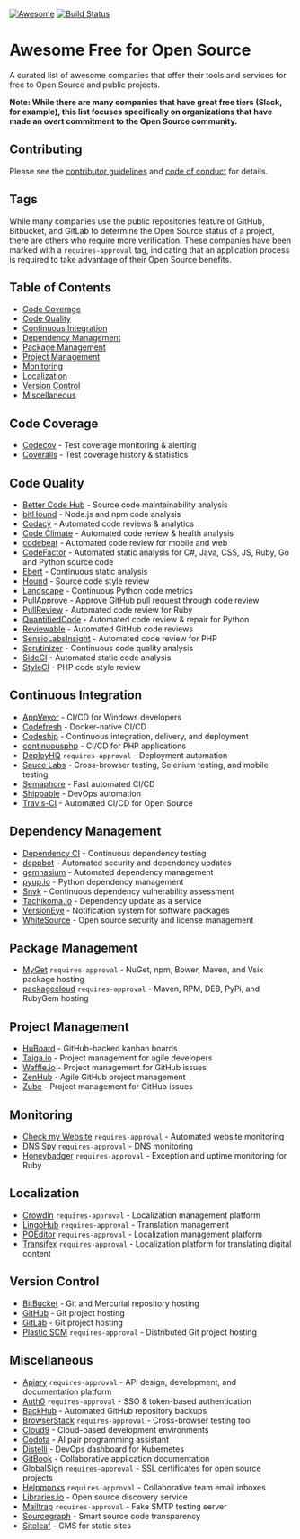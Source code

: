 [![Awesome](https://cdn.rawgit.com/sindresorhus/awesome/d7305f38d29fed78fa85652e3a63e154dd8e8829/media/badge.svg)](https://github.com/sindresorhus/awesome) [![Build Status](https://travis-ci.org/zachflower/awesome-freeforopensource.svg?branch=master)](https://travis-ci.org/zachflower/awesome-freeforopensource)

# Awesome Free for Open Source

A curated list of awesome companies that offer their tools and services for free to Open Source and public projects.

**Note: While there are many companies that have great free tiers (Slack, for example), this list focuses specifically on organizations that have made an overt commitment to the Open Source community.**

## Contributing

Please see the [contributor guidelines](.github/CONTRIBUTING.md) and [code of conduct](.github/CODE-OF-CONDUCT.md) for details.

## Tags

While many companies use the public repositories feature of GitHub, Bitbucket, and GitLab to determine the Open Source status of a project, there are others who require more verification. These companies have been marked with a `requires-approval` tag, indicating that an application process is required to take advantage of their Open Source benefits.

## Table of Contents

- [Code Coverage](#code-coverage)
- [Code Quality](#code-quality)
- [Continuous Integration](#continuous-integration)
- [Dependency Management](#dependency-management)
- [Package Management](#package-management)
- [Project Management](#project-management)
- [Monitoring](#monitoring)
- [Localization](#localization)
- [Version Control](#version-control)
- [Miscellaneous](#miscellaneous)

## Code Coverage

- [Codecov](https://codecov.io/) - Test coverage monitoring & alerting
- [Coveralls](https://coveralls.io/) - Test coverage history & statistics

## Code Quality

- [Better Code Hub](https://bettercodehub.com/) - Source code maintainability analysis
- [bitHound](https://www.bithound.io/) - Node.js and npm code analysis
- [Codacy](https://www.codacy.com/) - Automated code reviews & analytics
- [Code Climate](https://codeclimate.com/) - Automated code review & health analysis
- [codebeat](https://codebeat.co/) - Automated code review for mobile and web
- [CodeFactor](https://www.codefactor.io/) - Automated static analysis for C#, Java, CSS, JS, Ruby, Go and Python source code
- [Ebert](https://ebertapp.io/) - Continuous static analysis
- [Hound](https://houndci.com/) - Source code style review
- [Landscape](https://landscape.io/) - Continuous Python code metrics
- [PullApprove](https://about.pullapprove.com/) - Approve GitHub pull request through code review
- [PullReview](https://www.pullreview.com/) - Automated code review for Ruby
- [QuantifiedCode](https://www.quantifiedcode.com/) - Automated code review & repair for Python
- [Reviewable](https://reviewable.io/) - Automated GitHub code reviews
- [SensioLabsInsight](https://insight.sensiolabs.com/) - Automated code review for PHP
- [Scrutinizer](https://scrutinizer-ci.com/) - Continuous code quality analysis
- [SideCI](https://sideci.com/) - Automated static code analysis
- [StyleCI](https://styleci.io/) - PHP code style review

## Continuous Integration

- [AppVeyor](https://www.appveyor.com/) - CI/CD for Windows developers
- [Codefresh](https://codefresh.io/) - Docker-native CI/CD
- [Codeship](https://codeship.com/) - Continuous integration, delivery, and deployment
- [continuousphp](https://continuousphp.com/) - CI/CD for PHP applications
- [DeployHQ](https://www.deployhq.com/) `requires-approval` - Deployment automation
- [Sauce Labs](https://saucelabs.com/) - Cross-browser testing, Selenium testing, and mobile testing
- [Semaphore](https://semaphoreci.com/) - Fast automated CI/CD
- [Shippable](https://www.shippable.com/) - DevOps automation
- [Travis-CI](https://travis-ci.org/) - Automated CI/CD for Open Source

## Dependency Management

- [Dependency CI](https://dependencyci.com/) - Continuous dependency testing
- [deppbot](https://www.deppbot.com/) - Automated security and dependency updates
- [gemnasium](https://gemnasium.com/) - Automated dependency management
- [pyup.io](https://pyup.io/) - Python dependency management
- [Snyk](https://snyk.io/) - Continuous dependency vulnerability assessment
- [Tachikoma.io](http://tachikoma.io/) - Dependency update as a service
- [VersionEye](https://www.versioneye.com/) - Notification system for software packages
- [WhiteSource](https://www.whitesourcesoftware.com/) - Open source security and license management

## Package Management

- [MyGet](https://myget.org/) `requires-approval` - NuGet, npm, Bower, Maven, and Vsix package hosting
- [packagecloud](https://packagecloud.io/pricing) `requires-approval` - Maven, RPM, DEB, PyPi, and RubyGem hosting

## Project Management

- [HuBoard](https://huboard.com/) - GitHub-backed kanban boards
- [Taiga.io](https://taiga.io/) - Project management for agile developers
- [Waffle.io](https://waffle.io/) - Project management for GitHub issues
- [ZenHub](https://www.zenhub.com/) - Agile GitHub project management
- [Zube](https://zube.io/) - Project management for GitHub issues

## Monitoring

- [Check my Website](https://checkmy.ws/) `requires-approval` - Automated website monitoring
- [DNS Spy](https://dnsspy.io/) `requires-approval` - DNS monitoring
- [Honeybadger](https://www.honeybadger.io/) `requires-approval` - Exception and uptime monitoring for Ruby

## Localization

- [Crowdin](https://crowdin.com/) `requires-approval` - Localization management platform
- [LingoHub](https://lingohub.com/) `requires-approval` - Translation management
- [POEditor](https://poeditor.com/) `requires-approval` - Localization management platform
- [Transifex](https://www.transifex.com/) `requires-approval` - Localization platform for translating digital content

## Version Control

- [BitBucket](https://bitbucket.org/) - Git and Mercurial repository hosting
- [GitHub](https://github.com/) - Git project hosting
- [GitLab](https://about.gitlab.com/) - Git project hosting
- [Plastic SCM](https://www.plasticscm.com/) `requires-approval` - Distributed Git project hosting

## Miscellaneous

- [Apiary](https://apiary.io/) `requires-approval` - API design, development, and documentation platform
- [Auth0](https://auth0.com/) `requires-approval` - SSO & token-based authentication
- [BackHub](https://backhub.co/) - Automated GitHub repository backups
- [BrowserStack](https://www.browserstack.com/) `requires-approval` - Cross-browser testing tool
- [Cloud9](https://c9.io/) - Cloud-based development environments
- [Codota](https://www.codota.com/) - AI pair programming assistant
- [Distelli](https://www.distelli.com/) - DevOps dashboard for Kubernetes
- [GitBook](https://www.gitbook.com/) - Collaborative application documentation
- [GlobalSign](https://www.globalsign.com/en/ssl/ssl-open-source/) `requires-approval` - SSL certificates for open source projects
- [Helpmonks](https://helpmonks.com/) `requires-approval` - Collaborative team email inboxes
- [Libraries.io](https://libraries.io/) - Open source discovery service
- [Mailtrap](https://mailtrap.io/) `requires-approval` - Fake SMTP testing server
- [Sourcegraph](https://sourcegraph.com/) - Smart source code transparency
- [Siteleaf](https://www.siteleaf.com/) - CMS for static sites
